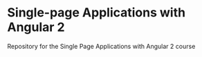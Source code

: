 # Single-page Applications with Angular 2
Repository for the Single Page Applications with Angular 2 course
